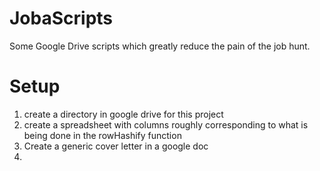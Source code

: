 JobaScripts
===========

Some Google Drive scripts which greatly reduce the pain of the job hunt.

Setup
===========
1.  create a directory in google drive for this project
2.  create a spreadsheet with columns roughly corresponding to what is being done in the rowHashify function
3.  Create a generic cover letter in a google doc
4.
